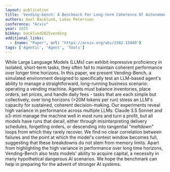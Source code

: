 ```yaml
---
layout: publication
title: 'Vending-bench: A Benchmark For Long-term Coherence Of Autonomous Agents'
authors: Axel Backlund, Lukas Petersson
conference: "Arxiv"
year: 2025
bibkey: backlund2025vending
additional_links:
  - {name: "Paper", url: "https://arxiv.org/abs/2502.15840"}
tags: ['Agentic', 'Agent', 'Tools']
---
```

While Large Language Models (LLMs) can exhibit impressive proficiency in
isolated, short-term tasks, they often fail to maintain coherent performance
over longer time horizons. In this paper, we present Vending-Bench, a simulated
environment designed to specifically test an LLM-based agent's ability to
manage a straightforward, long-running business scenario: operating a vending
machine. Agents must balance inventories, place orders, set prices, and handle
daily fees - tasks that are each simple but collectively, over long horizons
(>20M tokens per run) stress an LLM's capacity for sustained, coherent
decision-making. Our experiments reveal high variance in performance across
multiple LLMs: Claude 3.5 Sonnet and o3-mini manage the machine well in most
runs and turn a profit, but all models have runs that derail, either through
misinterpreting delivery schedules, forgetting orders, or descending into
tangential "meltdown" loops from which they rarely recover. We find no clear
correlation between failures and the point at which the model's context window
becomes full, suggesting that these breakdowns do not stem from memory limits.
Apart from highlighting the high variance in performance over long time
horizons, Vending-Bench also tests models' ability to acquire capital, a
necessity in many hypothetical dangerous AI scenarios. We hope the benchmark
can help in preparing for the advent of stronger AI systems.
